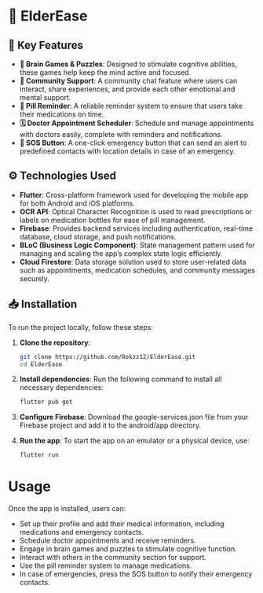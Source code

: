 # 🧠 ElderEase

## 🌟 Key Features

- **🧩 Brain Games & Puzzles**: Designed to stimulate cognitive abilities, these games help keep the mind active and focused.
- **🤝 Community Support**: A community chat feature where users can interact, share experiences, and provide each other emotional and mental support.
- **💊 Pill Reminder**: A reliable reminder system to ensure that users take their medications on time.
- **🗓️ Doctor Appointment Scheduler**: Schedule and manage appointments with doctors easily, complete with reminders and notifications.
- **🚨 SOS Button**: A one-click emergency button that can send an alert to predefined contacts with location details in case of an emergency.

## ⚙️ Technologies Used

- **Flutter**: Cross-platform framework used for developing the mobile app for both Android and iOS platforms.
- **OCR API**: Optical Character Recognition is used to read prescriptions or labels on medication bottles for ease of pill management.
- **Firebase**: Provides backend services including authentication, real-time database, cloud storage, and push notifications.
- **BLoC (Business Logic Component)**: State management pattern used for managing and scaling the app’s complex state logic efficiently.
- **Cloud Firestore**: Data storage solution used to store user-related data such as appointments, medication schedules, and community messages securely.

## 📥 Installation

To run the project locally, follow these steps:

1. **Clone the repository**:
   ```bash
   git clone https://github.com/Rokzz12/ElderEase.git
   cd ElderEase


2. **Install dependencies**: Run the following command to install all necessary dependencies:
   ```bash
   flutter pub get

3. **Configure Firebase**:
   Download the google-services.json file from your Firebase project and add it to the android/app directory.

4. **Run the app**: To start the app on an emulator or a physical device, use:
   ```bash
   flutter run

# Usage

Once the app is installed, users can:

- Set up their profile and add their medical information, including medications and emergency contacts.
- Schedule doctor appointments and receive reminders.
- Engage in brain games and puzzles to stimulate cognitive function.
- Interact with others in the community section for support.
- Use the pill reminder system to manage medications.
- In case of emergencies, press the SOS button to notify their emergency contacts.
